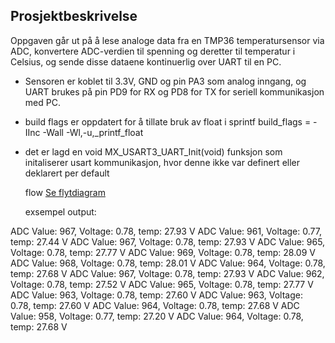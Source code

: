 ## Prosjektbeskrivelse

Oppgaven går ut på å lese analoge data fra en TMP36 temperatursensor via ADC, konvertere ADC-verdien til spenning og deretter til temperatur i Celsius, og sende disse dataene kontinuerlig over UART til en PC.

- Sensoren er koblet til 3.3V, GND og pin PA3 som analog inngang, og UART brukes på pin PD9 for RX og PD8 for TX for seriell kommunikasjon med PC.
- build flags er oppdatert for å tillate bruk av float i sprintf  build_flags = -IInc -Wall -Wl,-u,_printf_float
- det er lagd en void MX_USART3_UART_Init(void) funksjon som initaliserer usart kommunikasjon, hvor denne ikke var definert eller deklarert per default

  flow
[Se flytdiagram](flow_chart.drawio)


  exsempel output:
  
ADC Value: 967, Voltage: 0.78, temp: 27.93 V
ADC Value: 961, Voltage: 0.77, temp: 27.44 V
ADC Value: 967, Voltage: 0.78, temp: 27.93 V
ADC Value: 965, Voltage: 0.78, temp: 27.77 V
ADC Value: 969, Voltage: 0.78, temp: 28.09 V
ADC Value: 968, Voltage: 0.78, temp: 28.01 V
ADC Value: 964, Voltage: 0.78, temp: 27.68 V
ADC Value: 967, Voltage: 0.78, temp: 27.93 V
ADC Value: 962, Voltage: 0.78, temp: 27.52 V
ADC Value: 965, Voltage: 0.78, temp: 27.77 V
ADC Value: 963, Voltage: 0.78, temp: 27.60 V
ADC Value: 963, Voltage: 0.78, temp: 27.60 V
ADC Value: 964, Voltage: 0.78, temp: 27.68 V
ADC Value: 958, Voltage: 0.77, temp: 27.20 V
ADC Value: 964, Voltage: 0.78, temp: 27.68 V

